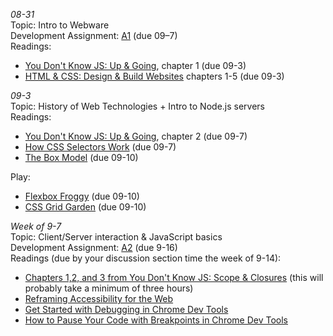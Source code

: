 *08-31*  
Topic: Intro to Webware  
Development Assignment: [A1](https://github.com/cs4241-20a/a1-gettingstarted/blob/master/README.md) (due 09–7)  
Readings:  
- [You Don't Know JS: Up & Going](https://github.com/getify/You-Dont-Know-JS/tree/1st-ed/up%20%26%20going), chapter 1 (due 09-3)
- [HTML & CSS: Design & Build Websites](https://wpi.primo.exlibrisgroup.com/discovery/fulldisplay?docid=alma9936730811904746&context=L&vid=01WPI_INST:Default&lang=en&search_scope=MyInst_and_CI&adaptor=Local%20Search%20Engine&tab=Everything&query=any,contains,Jon%20Duckett&offset=0) chapters 1-5 (due 09-3)  

*09-3*  
Topic: History of Web Technologies + Intro to Node.js servers  
Readings:  
- [You Don't Know JS: Up & Going](https://github.com/getify/You-Dont-Know-JS/tree/1st-ed/up%20%26%20going), chapter 2 (due 09-7)  
- [How CSS Selectors Work](https://css-tricks.com/how-css-selectors-work/) (due 09-7)
- [The Box Model](https://developer.mozilla.org/en-US/docs/Learn/CSS/Building_blocks/The_box_model) (due 09-10) 

Play:  
- [Flexbox Froggy](https://flexboxfroggy.com/) (due 09-10)  
- [CSS Grid Garden](https://cssgridgarden.com/) (due 09-10)  

*Week of 9-7*  
Topic: Client/Server interaction & JavaScript basics  
Development Assignment: [A2](https://github.com/cs4241-20a/a2-shortstack) (due 9-16)  
Readings (due by your discussion section time the week of 9-14):  
- [Chapters 1,2, and 3 from You Don't Know JS: Scope & Closures](https://github.com/getify/You-Dont-Know-JS/tree/1st-ed/scope%20%26%20closures) (this will probably take a minimum of three hours)
- [Reframing Accessibility for the Web](https://alistapart.com/article/reframing-accessibility-for-the-web/)
- [Get Started with Debugging in Chrome Dev Tools](https://developers.google.com/web/tools/chrome-devtools/javascript/)
- [How to Pause Your Code with Breakpoints in Chrome Dev Tools](https://developers.google.com/web/tools/chrome-devtools/javascript/breakpoints)
